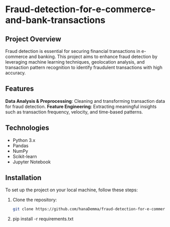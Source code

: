 # Fraud-detection-for-e-commerce-and-bank-transactions

## Project Overview

Fraud detection is essential for securing financial transactions in e-commerce and banking. This project aims to enhance fraud detection by leveraging machine learning techniques, geolocation analysis, and transaction pattern recognition to identify fraudulent transactions with high accuracy.

## Features

**Data Analysis & Preprocessing**: Cleaning and transforming transaction data for fraud detection.
**Feature Engineering**: Extracting meaningful insights such as transaction frequency, velocity, and time-based patterns.


## Technologies

- Python 3.x
- Pandas
- NumPy
- Scikit-learn
- Jupyter Notebook


## Installation

To set up the project on your local machine, follow these steps:


1. Clone the repository:
   ```bash
   git clone https://github.com/hanaDemma/fraud-detection-for-e-commerce-and-bank-transactions.git

2. pip install -r requirements.txt
